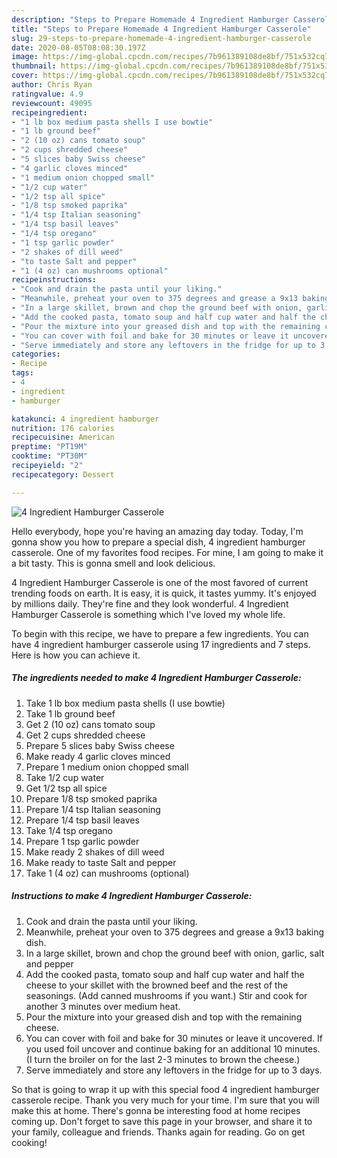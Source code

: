 ```yaml
---
description: "Steps to Prepare Homemade 4 Ingredient Hamburger Casserole"
title: "Steps to Prepare Homemade 4 Ingredient Hamburger Casserole"
slug: 29-steps-to-prepare-homemade-4-ingredient-hamburger-casserole
date: 2020-08-05T08:08:30.197Z
image: https://img-global.cpcdn.com/recipes/7b961389108de8bf/751x532cq70/4-ingredient-hamburger-casserole-recipe-main-photo.jpg
thumbnail: https://img-global.cpcdn.com/recipes/7b961389108de8bf/751x532cq70/4-ingredient-hamburger-casserole-recipe-main-photo.jpg
cover: https://img-global.cpcdn.com/recipes/7b961389108de8bf/751x532cq70/4-ingredient-hamburger-casserole-recipe-main-photo.jpg
author: Chris Ryan
ratingvalue: 4.9
reviewcount: 49095
recipeingredient:
- "1 lb box medium pasta shells I use bowtie"
- "1 lb ground beef"
- "2 (10 oz) cans tomato soup"
- "2 cups shredded cheese"
- "5 slices baby Swiss cheese"
- "4 garlic cloves minced"
- "1 medium onion chopped small"
- "1/2 cup water"
- "1/2 tsp all spice"
- "1/8 tsp smoked paprika"
- "1/4 tsp Italian seasoning"
- "1/4 tsp basil leaves"
- "1/4 tsp oregano"
- "1 tsp garlic powder"
- "2 shakes of dill weed"
- "to taste Salt and pepper"
- "1 (4 oz) can mushrooms optional"
recipeinstructions:
- "Cook and drain the pasta until your liking."
- "Meanwhile, preheat your oven to 375 degrees and grease a 9x13 baking dish."
- "In a large skillet, brown and chop the ground beef with onion, garlic, salt and pepper"
- "Add the cooked pasta, tomato soup and half cup water and half the cheese to your skillet with the browned beef and the rest of the seasonings. (Add canned mushrooms if you want.) Stir and cook for another 3 minutes over medium heat."
- "Pour the mixture into your greased dish and top with the remaining cheese."
- "You can cover with foil and bake for 30 minutes or leave it uncovered. If you used foil uncover and continue baking for an additional 10 minutes. (I turn the broiler on for the last 2-3 minutes to brown the cheese.)"
- "Serve immediately and store any leftovers in the fridge for up to 3 days."
categories:
- Recipe
tags:
- 4
- ingredient
- hamburger

katakunci: 4 ingredient hamburger 
nutrition: 176 calories
recipecuisine: American
preptime: "PT19M"
cooktime: "PT30M"
recipeyield: "2"
recipecategory: Dessert

---
```



![4 Ingredient Hamburger Casserole](https://img-global.cpcdn.com/recipes/7b961389108de8bf/751x532cq70/4-ingredient-hamburger-casserole-recipe-main-photo.jpg)

Hello everybody, hope you're having an amazing day today. Today, I'm gonna show you how to prepare a special dish, 4 ingredient hamburger casserole. One of my favorites food recipes. For mine, I am going to make it a bit tasty. This is gonna smell and look delicious.



4 Ingredient Hamburger Casserole is one of the most favored of current trending foods on earth. It is easy, it is quick, it tastes yummy. It's enjoyed by millions daily. They're fine and they look wonderful. 4 Ingredient Hamburger Casserole is something which I've loved my whole life.


To begin with this recipe, we have to prepare a few ingredients. You can have 4 ingredient hamburger casserole using 17 ingredients and 7 steps. Here is how you can achieve it.

<!--inarticleads1-->

##### The ingredients needed to make 4 Ingredient Hamburger Casserole:

1. Take 1 lb box medium pasta shells (I use bowtie)
1. Take 1 lb ground beef
1. Get 2 (10 oz) cans tomato soup
1. Get 2 cups shredded cheese
1. Prepare 5 slices baby Swiss cheese
1. Make ready 4 garlic cloves minced
1. Prepare 1 medium onion chopped small
1. Take 1/2 cup water
1. Get 1/2 tsp all spice
1. Prepare 1/8 tsp smoked paprika
1. Prepare 1/4 tsp Italian seasoning
1. Prepare 1/4 tsp basil leaves
1. Take 1/4 tsp oregano
1. Prepare 1 tsp garlic powder
1. Make ready 2 shakes of dill weed
1. Make ready to taste Salt and pepper
1. Take 1 (4 oz) can mushrooms (optional)




<!--inarticleads2-->

##### Instructions to make 4 Ingredient Hamburger Casserole:

1. Cook and drain the pasta until your liking.
1. Meanwhile, preheat your oven to 375 degrees and grease a 9x13 baking dish.
1. In a large skillet, brown and chop the ground beef with onion, garlic, salt and pepper
1. Add the cooked pasta, tomato soup and half cup water and half the cheese to your skillet with the browned beef and the rest of the seasonings. (Add canned mushrooms if you want.) Stir and cook for another 3 minutes over medium heat.
1. Pour the mixture into your greased dish and top with the remaining cheese.
1. You can cover with foil and bake for 30 minutes or leave it uncovered. If you used foil uncover and continue baking for an additional 10 minutes. (I turn the broiler on for the last 2-3 minutes to brown the cheese.)
1. Serve immediately and store any leftovers in the fridge for up to 3 days.




So that is going to wrap it up with this special food 4 ingredient hamburger casserole recipe. Thank you very much for your time. I'm sure that you will make this at home. There's gonna be interesting food at home recipes coming up. Don't forget to save this page in your browser, and share it to your family, colleague and friends. Thanks again for reading. Go on get cooking!

